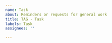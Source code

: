 ```yaml
---
name: Task
about: Reminders or requests for general work
title: TAG - Task
labels: Task
assignees: ''

---
```


